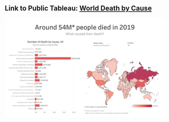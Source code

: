 ## Link to Public Tableau: [World Death by Cause](https://public.tableau.com/app/profile/elmoallistair/viz/WorldDeathbyCause2019/Dashboard)

![preview](World_Death_by_Cause.png)